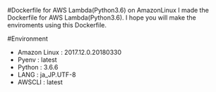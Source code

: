 #Dockerfile for AWS Lambda(Python3.6) on AmazonLinux
I made the Dockerfile for AWS Lambda(Python3.6).
I hope you will make the enviroments using this Dockerfile.

#Environment
- Amazon Linux : 2017.12.0.20180330
- Pyenv        : latest
- Python       : 3.6.6
- LANG         : ja_JP.UTF-8
- AWSCLI       : latest
